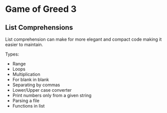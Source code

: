 # Game of Greed 3
## List Comprehensions
List comprehension can make for more elegant and compact code making it easier to maintain. 

Types: 
- Range
- Loops
- Multiplication 
- For blank in blank
- Separating by commas 
- Lower/Upper case converter
- Print numbers only from a given string
- Parsing a file
- Functions in list 